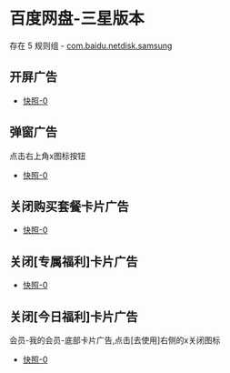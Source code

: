 # 百度网盘-三星版本

存在 5 规则组 - [com.baidu.netdisk.samsung](/src/apps/com.baidu.netdisk.samsung.ts)

## 开屏广告

- [快照-0](https://i.gkd.li/import/import/12738323)

## 弹窗广告

点击右上角x图标按钮

- [快照-0](https://i.gkd.li/import/import/12738331)

## 关闭购买套餐卡片广告

- [快照-0](https://i.gkd.li/import/import/12738388)

## 关闭[专属福利]卡片广告

- [快照-0](https://i.gkd.li/import/import/12738404)

## 关闭[今日福利]卡片广告

会员-我的会员-底部卡片广告,点击[去使用]右侧的x关闭图标

- [快照-0](https://i.gkd.li/import/import/12738449)
